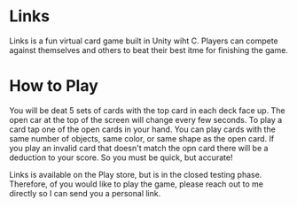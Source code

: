 # Links
Links is a fun virtual card game built in Unity wiht C. 
Players can compete against themselves and others to beat their best itme for finishing the game.

# How to Play
You will be deat 5 sets of cards with the top card in each deck face up. The open car at the top of the screen will change every few seconds. To play a card tap one of the open cards in your hand. You can play cards with the same number of objects, same color, or same shape as the open card. 
If you play an invalid card that doesn't match the opn card there will be a deduction to your score. So you must be quick, but accurate!

Links is available on the Play store, but is in the closed testing phase. Therefore, of you would like to play the game, please reach out to me directly so I can send you a personal link. 
